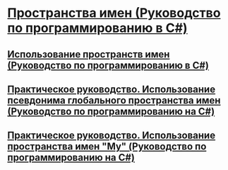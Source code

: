 # [Пространства имен (Руководство по программированию в C#)](index.md)
## [Использование пространств имен (Руководство по программированию в C#)](using-namespaces.md)
## [Практическое руководство. Использование псевдонима глобального пространства имен (Руководство по программированию на C#)](how-to-use-the-global-namespace-alias.md)
## [Практическое руководство. Использование пространства имен "My" (Руководство по программированию на C#)](how-to-use-the-my-namespace.md)

